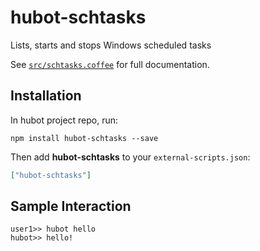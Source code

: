 # hubot-schtasks

Lists, starts and stops Windows scheduled tasks

See [`src/schtasks.coffee`](src/schtasks.coffee) for full documentation.

## Installation

In hubot project repo, run:

`npm install hubot-schtasks --save`

Then add **hubot-schtasks** to your `external-scripts.json`:

```json
["hubot-schtasks"]
```

## Sample Interaction

```
user1>> hubot hello
hubot>> hello!
```
